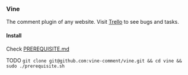 ### Vine

The comment plugin of any website.
Visit [Trello](https://trello.com/b/N05Gszf8/vine-comment) to see bugs and tasks.

#### Install

Check [PREREQUISITE.md](https://github.com/vine-comment/vine/blob/master/PREREQUISITE.md)

TODO
`
  git clone git@github.com:vine-comment/vine.git &&
  cd vine &&
  sudo ./prerequisite.sh
`
